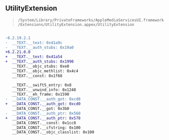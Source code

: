 ## UtilityExtension

> `/System/Library/PrivateFrameworks/AppleMediaServicesUI.framework/Extensions/UtilityExtension.appex/UtilityExtension`

```diff

-6.2.19.2.1
-  __TEXT.__text: 0x41a9c
-  __TEXT.__auth_stubs: 0x19a0
+6.2.21.0.0
+  __TEXT.__text: 0x41a54
+  __TEXT.__auth_stubs: 0x1990
   __TEXT.__objc_stubs: 0xe0
   __TEXT.__objc_methlist: 0x4c4
   __TEXT.__const: 0x1f68

   __TEXT.__swift5_entry: 0x8
   __TEXT.__unwind_info: 0x1248
   __TEXT.__eh_frame: 0x1590
-  __DATA_CONST.__auth_got: 0xcd8
+  __DATA_CONST.__auth_got: 0xcd0
   __DATA_CONST.__got: 0x3b0
-  __DATA_CONST.__auth_ptr: 0x560
+  __DATA_CONST.__auth_ptr: 0x578
   __DATA_CONST.__const: 0x1cc8
   __DATA_CONST.__cfstring: 0x100
   __DATA_CONST.__objc_classlist: 0x100

```
